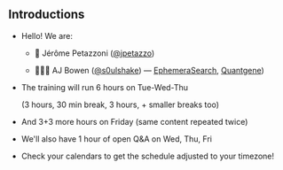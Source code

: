 ## Introductions

- Hello! We are:

   - 🐳 Jérôme Petazzoni ([@jpetazzo])

   - 👷🏻‍♀️ AJ Bowen ([@s0ulshake]) — [EphemeraSearch], [Quantgene])

- The training will run 6 hours on Tue-Wed-Thu

  (3 hours, 30 min break, 3 hours, + smaller breaks too)

- And 3+3 more hours on Friday (same content repeated twice)

- We'll also have 1 hour of open Q&A on Wed, Thu, Fri

- Check your calendars to get the schedule adjusted to your timezone!

[@alexbuisine]: https://twitter.com/alexbuisine
[EphemeraSearch]: https://ephemerasearch.com/
[@jpetazzo]: https://twitter.com/jpetazzo
[@s0ulshake]: https://twitter.com/s0ulshake
[Quantgene]: https://www.quantgene.com/
